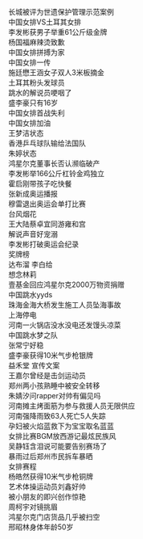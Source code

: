 长城被评为世遗保护管理示范案例  
中国女排VS土耳其女排  
李发彬获男子举重61公斤级金牌  
杨国福麻辣烫致歉  
中国女排拼搏为家  
中国女排一传  
施廷懋王涵女子双人3米板摘金  
土耳其粉头发球员  
跳水的解说员哽咽了  
盛李豪只有16岁  
中国女排首战失利  
中国女排加油  
王梦洁状态  
香港乒乓球队输给法国队  
朱婷状态  
鸿星尔克董事长否认濒临破产  
李发彬举166公斤杠铃金鸡独立  
霍启刚带孩子吃快餐  
张新成奥运播报  
穆雷退出奥运会单打比赛  
台风烟花  
王大陆蔡卓宜同游雍和宫  
解说声音好宠溺  
李发彬打破奥运会纪录  
奖牌榜  
达布溜 李白给  
想念林莉  
壹基金回应鸿星尔克2000万物资捐赠  
中国跳水yyds  
珠海金海大桥发生施工人员坠海事故  
上海停电  
河南一火锅店没水没电还发馒头凉菜  
中国跳水梦之队  
张常宁好稳  
盛李豪获得10米气步枪银牌  
益禾堂 宣传文案  
王嘉尔曾经是击剑运动员  
郑州两小孩熟睡中被安全转移  
朱婧汐问rapper对帅有偏见吗  
河南摊主烤面筋为参与救援人员无限供应  
河南强降雨致63人死亡5人失踪  
孕妇被火焰蓝救下为宝宝取名蓝蓝  
女排比赛BGM放西游记最炫民族风  
吴静钰含泪说可能要告别赛场了  
暴雨过后郑州市民拆车暴晒  
女排赛程  
杨皓然获得10米气步枪铜牌  
艺术体操运动员刘鑫好帅  
被小朋友的即兴创作惊艳  
周柯宇对镜挑眉  
鸿星尔克门店货品几乎被扫空  
邢昭林身体年龄50岁  
